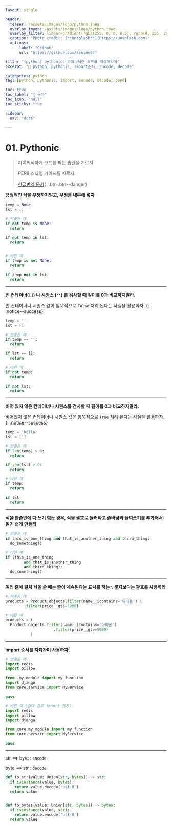 ```yaml
---
layout: single

header:
  teaser: /assets/images/logo/python.jpeg
  overlay_image: /assets/images/logo/python.jpeg
  overlay_filter: linear-gradient(rgba(255, 0, 0, 0.5), rgba(0, 255, 255, 0.5))
  caption: "Photo credit: [**Unsplash**](https://unsplash.com)"
  actions:
    - label: "Github"
      url: "https://github.com/renine94"

title: "[python] pythonic: 파이써닉한 코드를 작성해보자"
excerpt: "🚀 python, pythonic, import순서, encode, decode"

categories: python
tag: [python, pythonic, import, encode, decode, pep8]

toc: true
toc_label: "📕 목차"
toc_icon: "null"
toc_sticky: true

sidebar:
  nav: "docs"

---
```


# 01. Pythonic

> 파이써닉하게 코드를 짜는 습관을 기르자
>
> PEP8 스타일 가이드를 따르자.
>
> [한글번역 문서](https://wikidocs.net/7896){: .btn .btn--danger}



**긍정적인 식을 부정하지말고, 부정을 내부에 넣자**

```python
temp = None
lst = []

# 안좋은 예
if not temp is None:
  return

if not temp in lst:
  return


# 바른 예
if temp is not None:
  return

if temp not in lst:
  return

```

---

**빈 컨테이너(`[]`) 나 시퀀스 (`''`) 를 검사할 때 길이를 0과 비교하지말라.**

빈 컨테이너나 시퀀스 값이 암묵적으로 `False` 처리 된다는 사실을 활용하자.
{: .notice--success}

```python
temp = ''
lst = []

# 안좋은 예
if temp == '':
  return

if lst == []:
  return

# 바른 예
if not temp:
  return

if not lst:
  return
```

---

**비어 있지 않은 컨테이너나 시퀀스를 검사할 때 길이를 0과 비교하지말라.**

비어있지 않은 컨테이너나 시퀀스 값은 암묵적으로 `True` 처리 된다는 사실을 활용하자.
{: .notice--success}

```python
temp = 'hello'
lst = [1]

# 안좋은 예
if len(temp) > 0:
  return

if len(lst) > 0:
  return

# 바른 예
if temp:
  return

if lst:
  return
```

---

**식을 한줄안에 다 쓰기 힘든 경우, 식을 괄호로 둘러싸고 줄바꿈과 들여쓰기를 추가해서 읽기 쉽게 만들라**

```python
# 안좋은 예
if this_is_one_thing and that_is_another_thing and third_thing:
  do_something()
  
# 바른 예
if (this_is_one_thing
   		and that_is_another_thing
   		and third_thing):
  do_something()
```

---

**여러 줄에 걸쳐 식을 쓸 때는 줄이 계속된다는 표시를 하는 `\` 문자보다는 괄호를 사용하라**

```python
# 안좋은 예
products = Product.objects.filter(name__icontains='아이폰') \
		.filter(price__gte=5000)

# 바른 예
products = (
  Product.objects.filter(name__icontains='아이폰')
           			 .filter(price__gte=5000)
           )
```

---

**import 순서를 지켜가며 사용하자.**

```python
# 안좋은 예
import redis
import pillow

from .my_module import my_function
import django
from core.service import MyService

pass

# 바른 예 (절대 경로 import 권장)
import redis
import pillow
import django

from core.my_module import my_function
from core.service import MyService

pass
```





---

str ==> byte : `encode`

byte ==> str : `decode`

```python
def to_str(value: Union[str, bytes]) -> str:
  if isinstance(value, bytes):
    return value.decode('utf-8')
  return value


def to_bytes(value: Union[str, bytes]) -> bytes:
  if isinstance(value, str):
    return value.encode('utf-8')
  return value
```



